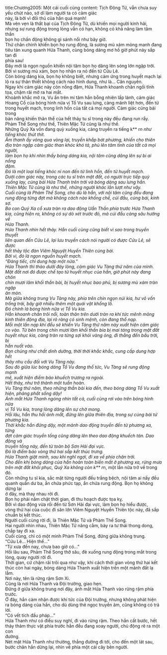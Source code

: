 title:Chương2005: Một cái cuối cùng
content:
Tịch Đông Tử, vẫn chưa suy yếu chút nào, sở dĩ làm người ta có cảm giác<br>này, là bởi vì đối thủ của hắn quá mạnh!<br>Mà vẻn vẹn là thất bại của Tịch Đông Tử, dù khiến mọi người kinh hãi,<br>nhưng sự rung động trong lòng vẫn có hạn, không có khả năng làm tâm thần<br>bọn họ chấn động không gì sánh nổi như bây giờ.<br>Thứ chân chính khiến bọn họ rung động, là sương mù xám mỏng manh đang<br>tiêu tán xung quanh Hứa Thanh, cùng bóng dáng mơ hồ giờ phút này sắp tan đi<br>phía sau!<br>Đây mới là ngọn nguồn khiến nội tâm bọn họ dâng lên sóng lớn ngập trời.<br>Bởi vì sương mù xám, bọn họ nhận ra nó đến từ Cửu Lê.<br>Còn bóng dáng kia, bọn họ không biết, nhưng cảm ứng trong huyết mạch lại<br>lộ ra sự thân thiết không cách nào hình dung, như là... Căn nguyên.<br>Ngay khi cảm giác này còn nồng đậm, Hứa Thanh khoanh chân ngồi tĩnh<br>tọa, chậm rãi mở ra hai mắt.<br>Khoảnh khắc mở ra, Vu ấn trên mi tâm hắn bỗng nhiên lấp lánh, cảm giác<br>Hoang Cổ của bóng hình nửa vị Tổ Vu sau lưng, càng mãnh liệt hơn, đến từ<br>trong huyết mạch, trong linh hồn của tất cả mọi người. Cảm giác cúng bái trong<br>bản năng khiến thân thể của hết thảy tu sĩ trong này đều đang run rẩy.<br>Phàm Thế Song như thế, Thiên Mặc Tử cũng là như thế.<br>Những Quỷ Xa vốn đang quỳ xuồng kia, càng truyền ra tiếng k** r*n như<br>tiếng khóc thút thít.<br>Âm thanh ấy vòng qua vòng lại, truyền khắp bát phương, khiến cho thiên<br>địa tràn ngập cảm giác than khóc khó tả, phủ lên tâm tình của tất cả mọi người,<br>làm bọn họ khi nhìn thấy bóng dáng kia, nội tâm cũng dâng lên sự bi ai nồng<br>đậm.<br>Đó là một loại tiếng khóc nỉ non đến từ linh hồn, đến từ huyết mạch.<br>Dưới cảm giác này, trong các tu sĩ trên mặt đất, có người trực tiếp quỳ<br>xuống lạy, cúng bái Hứa Thanh trên trời và bóng dáng sau lưng hắn.<br>Thiên Mặc Tử cũng là như thế, những người khác lần lượt như vậy.<br>Cuối cùng là Phàm Thế Song, cho dù là hắn, với nội tâm cũng đều đang<br>rung động từng đợt mà không cách nào khống chế, cúi đầu, cúng bái, kính sợ.<br>Ba con Quỷ Xa cổ xưa tràn ra dao động Uẩn Thần phía trước Hứa Thanh<br>kia, cũng hiện ra, không có sự dò xét trước đó, mà cúi đầu càng sâu hướng về<br>Hứa Thanh.<br>Hứa Thanh nhìn hết thảy. Hắn cuối cùng cũng biết vì sao trong truyền thuyết<br>liên quan đến Cửu Lê, lại lưu truyền cách nói người có được Cửu Lê, sẽ được<br>hết thảy tộc đàn Viêm Nguyệt Huyền Thiên cúng bái.<br>Bởi vì, đó là ngọn nguồn huyết mạch.<br>“Đáng tiếc, chỉ dung hợp một nửa.”<br>Hứa Thanh thì thào dưới đáy lòng, cảm giác Vu Tàng thứ năm của mình.<br>Mặt đất nơi đó được chế tạo từ huyết nhục của hắn, giờ phút này đang chôn<br>chín mươi lăm khối thần bài, bị huyết nhục bao phủ, bị sương mù xám tràn ngập<br>ăn mòn.<br>Mà giữa không trung Vu Tàng này, phía trên chín ngọn núi kia, hư vô vốn<br>trống trải, bây giờ nhiều thêm một quái vật khổng lồ.<br>Đó chính là bóng hình nửa vị Tổ Vu kia.<br>Hắn khoanh chân trôi nổi, toàn thân trên dưới tràn ra khí tức mênh mông<br>kinh thiên động địa, lại rõ ràng có sinh mệnh, còn đang thổ nạp.<br>Mỗi một lần nạp khí đều sẽ khiến Vu Tàng thứ năm này xuất hiện cảm giác<br>co vào. Từ bên trong chín mươi lăm khối thần bia bị mai táng trong mặt đất<br>huyết nhục kia, càng tràn ra từng sợi khói vàng óng, đi thẳng đến bầu trời, bị<br>hắn nuốt vào.<br>Bọn chúng như chất dinh dưỡng, thời thời khắc khắc, cung cấp dung hợp hết<br>thảy nhu cầu đối với Vu Tàng này.<br>Sau đó giữa lúc bóng dáng Tổ Vu đang thổ tức, Vu Tàng sẽ rung động mạnh<br>mẽ, xuất hiện điềm báo khuếch trương ra ngoài.<br>Hết thảy, như trở thành một tuần hoàn.<br>Vu Tàng thứ năm, theo những thần bài kia đến, theo bóng dáng Tổ Vu xuất<br>hiện, phảng phất sống dậy!<br>Ánh mắt Hứa Thanh ngóng nhìn tất cả, cuối cùng rơi vào trên bóng hình nửa<br>vị Tổ Vu kia, trong lòng dâng lên sự chờ mong.<br>Hồi lâu, hắn thu hồi ánh mắt, đứng lên giữa thiên địa, trong sự cúng bái tứ<br>phương kia.<br>Thời khắc hắn đứng dậy, một mảnh dao động truyền đến từ phương xa, từng<br>đợt cảm giác truyền tống cũng dâng lên theo dao động khuếch tán. Dao động và<br>truyền tống này, đến từ toàn bộ Sơn Hải đại vực.<br>Đó là điềm báo vòng thứ hai sắp kết thúc trưng.<br>Hứa Thanh giật mình, sau khi nghĩ ngợi, đi xa về phía chân trời.<br>Cho đến khi bóng dáng của hắn hoàn toàn biến mất ở phương xa, rừng mưa<br>trên mặt đất khôi phục, Quỷ Xa không còn k** r*n, một lần nữa trở về trong đó.<br>Còn những tu sĩ kia, sắc mặt từng người đều trắng bệch, nội tâm ai nấy đều<br>quanh quẩn dư ba, ẩn chứa phức tạp, ẩn chứa rung động. Bọn họ không dừng lại<br>ở đây, mà thay nhau rời đi.<br>Bọn họ phải nắm chặt thời gian, đi thu hoạch được tọa kỵ.<br>Bởi vì dao động vừa rồi đến từ Sơn Hải đại vực, làm bọn họ hiểu được,<br>vòng thứ hai của cuộc đi săn lớn Viêm Nguyệt Huyền Thiên tộc này, đã sắp<br>chuẩn bị kết thúc.<br>Người cuối cùng rời đi, là Thiên Mặc Tử và Phàm Thế Song.<br>Hai người nhìn nhau, Thiên Mặc Tử nâng cằm, bày ra tư thái thong dong,<br>chắp tay đi xa.<br>Cuối cùng, chỉ có một mình Phàm Thế Song, đứng giữa không trung.<br>“Cửu Lê... Hiện thế...”<br>“Từ xưa đến nay, chưa bao giờ có...”<br>Hồi lâu sau, Phàm Thế Song thở sâu, đè xuống rung động trong mắt trong<br>lòng, quay người rời đi.<br>Thời gian, cứ chậm rãi trôi qua như vậy, khi cách thời gian vòng thứ hai kết<br>thúc còn hai ngày, bóng dáng Hứa Thanh xuất hiện trên một mảnh đất lạ lẫm.<br>Nơi này, tên là rừng rậm Sơn Xi.<br>Cũng là nơi Hứa Thanh và Đội trưởng, giao hẹn.<br>Đứng ở giữa không trung nơi đây, ánh mắt Hứa Thanh vào rừng rậm phía<br>trước.<br>Ở đây, hắn cảm nhận được khí tức của Đội trưởng, nhưng không phát hiện<br>ra bóng dáng của hắn, cho dù dùng thẻ ngọc truyền âm, cũng không có trả lời.<br>“Có vết tích đấu pháp...”<br>Hứa Thanh như có điều suy nghĩ, đi vào rừng rậm. Theo hắn cất bước, hết<br>thảy thảm thực vật phía trước hắn đều đang xoay người, chủ động rẽ ra một con<br>đường.<br>Nét mặt Hứa Thanh như thường, thẳng đường đi tới, cho đến một lát sau,<br>bước chân hắn dừng lại, nhìn về phía một cái cây bên người.